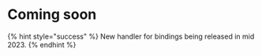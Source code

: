 # Coming soon

{% hint style="success" %}
New handler for bindings being released in mid 2023.
{% endhint %}
